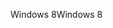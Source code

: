 <span data-ttu-id="75ac2-101">Windows 8</span><span class="sxs-lookup"><span data-stu-id="75ac2-101">Windows 8</span></span>